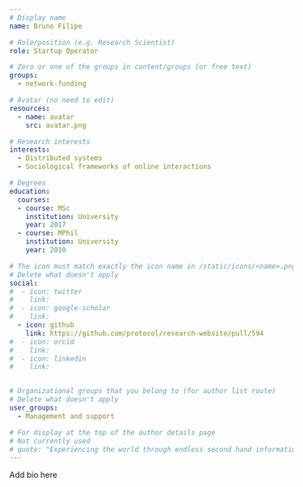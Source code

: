 ```yaml
---
# Display name
name: Bruno Filipe

# Role/position (e.g. Research Scientist)
role: Startup Operator

# Zero or one of the groups in content/groups (or free text)
groups:
  - network-funding

# Avatar (no need to edit)
resources:
  - name: avatar
    src: avatar.png

# Research interests
interests:
  - Distributed systems
  - Sociological frameworks of online interactions

# Degrees
education:
  courses:
  - course: MSc
    institution: University
    year: 2017
  - course: MPhil
    institution: University
    year: 2010

# The icon must match exactly the icon name in /static/icons/<name>.png
# Delete what doesn't apply
social:
#  - icon: twitter
#    link:
#  - icon: google-scholar
#    link:
  - icon: github
    link: https://github.com/protocol/research-website/pull/594
#  - icon: orcid
#    link:
#  - icon: linkedin
#    link:


# Organizational groups that you belong to (for author list route)
# Delete what doesn't apply
user_groups:
  - Management and support

# For display at the top of the author details page
# Not currently used
# quote: "Experiencing the world through endless second hand information isn't enough. If we want authenticity, we have to initiate it." - Travis Rice
---
```


Add bio here
